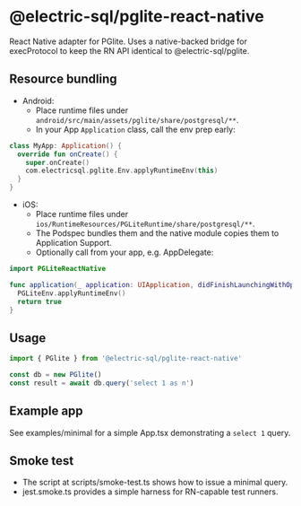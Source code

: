# @electric-sql/pglite-react-native

React Native adapter for PGlite. Uses a native-backed bridge for execProtocol to keep the RN API identical to @electric-sql/pglite.

## Resource bundling

- Android:
  - Place runtime files under `android/src/main/assets/pglite/share/postgresql/**`.
  - In your App `Application` class, call the env prep early:

```kotlin
class MyApp: Application() {
  override fun onCreate() {
    super.onCreate()
    com.electricsql.pglite.Env.applyRuntimeEnv(this)
  }
}
```

- iOS:
  - Place runtime files under `ios/RuntimeResources/PGLiteRuntime/share/postgresql/**`.
  - The Podspec bundles them and the native module copies them to Application Support.
  - Optionally call from your app, e.g. AppDelegate:

```swift
import PGLiteReactNative

func application(_ application: UIApplication, didFinishLaunchingWithOptions launchOptions: [UIApplication.LaunchOptionsKey: Any]?) -> Bool {
  PGLiteEnv.applyRuntimeEnv()
  return true
}
```

## Usage

```ts
import { PGlite } from '@electric-sql/pglite-react-native'

const db = new PGlite()
const result = await db.query('select 1 as n')
```

## Example app

See examples/minimal for a simple App.tsx demonstrating a `select 1` query.

## Smoke test

- The script at scripts/smoke-test.ts shows how to issue a minimal query.
- jest.smoke.ts provides a simple harness for RN-capable test runners.
